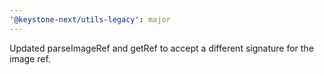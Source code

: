 ```yaml
---
'@keystone-next/utils-legacy': major
---
```


Updated parseImageRef and getRef to accept a different signature for the image ref.
